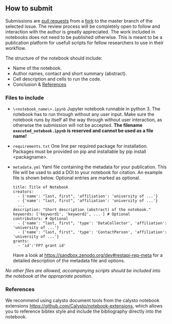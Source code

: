 ## How to submit
Submissions are [pull requests](https://help.github.com/articles/about-pull-requests/) from a [fork](https://guides.github.com/activities/forking/) to the master branch of the selected issue. The review process will be completely open to follow and interaction with the author is greatly appreciated. The work included in notebooks does not need to be published otherwise. This is meant to be a publication platform for usefull scripts for fellow researchers to use in their workflow.

The structure of the notebook should include:
 - Name of the notebook.
 - Author names, contact and short summary (abstract).
 - Cell description and cells to run the code. 
 - Conclusion \& [References](#References)

### Files to include
 - `\<notebook_name\>.ipynb` 
   Jupyter notebook runnable in python 3. 
   The notebook has to run through without any user input. 
   Make sure the notebook runs by itself all the way through without user interaction, as otherwise the submission will not be accepted.
   **The filename `executed_notebook.ipynb` is reserved and cannot be used as a file name!**
 - `requirements.txt`
   One line per required package for installation. Packages must be provided on pip and installable by pip install \<packagname\>.
 - `metadata.yml`
   Yaml file containing the metadata for your publication. This file will be used to add a DOI to your notebook for citation. An example file is shown below. Optional entries are marked as optional.
   
   ```
   title: Title of Notebook
   creators:
     - {'name': "last, first", 'affiliation': 'university of ...'}
     - {'name': "last, first", 'affiliation': 'university of ...'}
     ...
   description: "Short description (abstract) of the notebook."
   keywords: ['keyword1', 'keyword2', ... ] # Optional
   contributors: # Optional
     - {'name': "last, first", 'type': 'DataCollector', 'affiliation': 'university of ...'}
     - {'name': "last, first", 'type': 'ContactPerson', 'affiliation': 'university of ...'}
   grants:
     - 'id':'FP7 grant id'
   ```
   Have a look at https://sandbox.zenodo.org/dev#restapi-rep-meta for a detailed description of the metadata file and options.

*No other files are allowed, accompanying scripts should be included into the notebook at the appropriate position.*
  
### References
We recommend using calysto document tools from the calysto notebook extensions https://github.com/Calysto/notebook-extensions, which allows you to reference bibtex style and include the bibliography directly into the notebook. 
